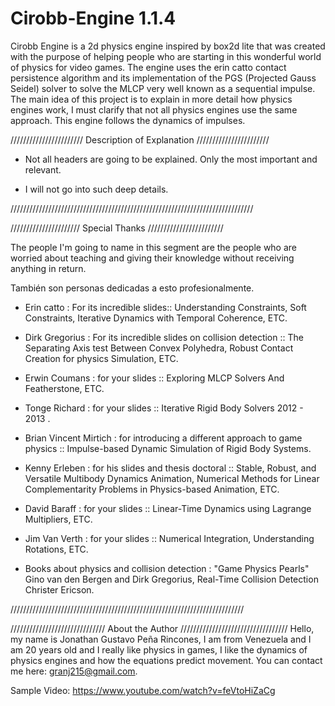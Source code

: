 # Cirobb-Engine 1.1.4

Cirobb Engine is a 2d physics engine inspired by box2d lite that was created with the purpose of helping people who are starting
in this wonderful world of physics for video games. The engine uses the erin catto contact persistence algorithm
and its implementation of the PGS (Projected Gauss Seidel) solver to solve the MLCP very well known as a sequential impulse.
The main idea of ​​this project is to explain in more detail how physics engines work,
I must clarify that not all physics engines use the same approach. This engine follows the dynamics of impulses.



/////////////////////// Description of Explanation ///////////////////////

* Not all headers are going to be explained. Only the most important and relevant.

* I will not go into such deep details.

/////////////////////////////////////////////////////////////////////////////




////////////////////// Special Thanks ////////////////////////

The people I'm going to name in this segment are the people who are worried about teaching and giving their knowledge without receiving anything in return.

También son personas dedicadas a esto profesionalmente.

* Erin catto : For its incredible slides:: Understanding Constraints, Soft Constraints, Iterative Dynamics with Temporal Coherence, ETC. 

* Dirk Gregorius : For its incredible slides on collision detection :: The Separating Axis test Between Convex Polyhedra, Robust Contact Creation for physics Simulation, ETC.

* Erwin Coumans : for your slides :: Exploring MLCP Solvers And Featherstone, ETC.

* Tonge Richard : for your slides :: Iterative Rigid Body Solvers 2012 - 2013 .

* Brian Vincent Mirtich : for introducing a different approach to game physics :: Impulse-based Dynamic Simulation of Rigid Body Systems.

* Kenny Erleben : for his slides and thesis doctoral :: Stable, Robust, and Versatile Multibody Dynamics Animation, Numerical Methods for Linear Complementarity Problems in Physics-based Animation, ETC.

* David Baraff : for your slides :: Linear-Time Dynamics using Lagrange Multipliers, ETC.

* Jim Van Verth : for your slides :: Numerical Integration, Understanding Rotations, ETC.

* Books about physics and collision detection : "Game Physics Pearls" Gino van den Bergen and Dirk Gregorius, Real-Time Collision Detection Christer Ericson.

//////////////////////////////////////////////////////////////////////////




////////////////////////////// About the Author //////////////////////////////////
Hello, my name is Jonathan Gustavo Peña Rincones, I am from Venezuela and I am 20 years old and I really like physics in games,
I like the dynamics of physics engines and how the equations predict movement. You can contact me here: granj215@gmail.com.


Sample Video: https://www.youtube.com/watch?v=feVtoHiZaCg
